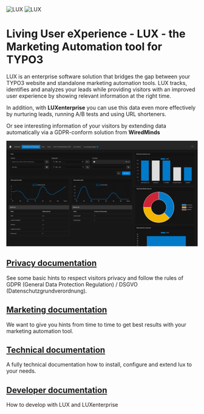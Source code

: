 ![LUX](Images/logo_claim.svg#gh-light-mode-only "LUX")
![LUX](Images/logo_claim_white.svg#gh-dark-mode-only "LUX")

# Living User eXperience - LUX - the Marketing Automation tool for TYPO3

LUX is an enterprise software solution that bridges the gap between your TYPO3 website and standalone marketing
automation tools. LUX tracks, identifies and analyzes your leads while providing visitors with an improved user
experience by showing relevant information at the right time.

In addition, with **LUXenterprise** you can use this data even more effectively by nurturing leads, running A/B tests
and using URL shorteners.

Or see interesting information of your visitors by extending data automatically via a GDPR-conform solution from
**WiredMinds**

![LUX screenshot](Images/screenshot_analysis_content_dark.png "LUX")

## [Privacy documentation](Privacy/Index.md)
See some basic hints to respect visitors privacy and follow the rules of GDPR (General Data Protection Regulation)
/ DSGVO (Datenschutzgrundverordnung).

## [Marketing documentation](Marketing/Index.md)
We want to give you hints from time to time to get best results with your marketing automation tool.

## [Technical documentation](Technical/Index.md)
A fully technical documentation how to install, configure and extend lux to your needs.

## [Developer documentation](Developer/Index.md)
How to develop with LUX and LUXenterprise

